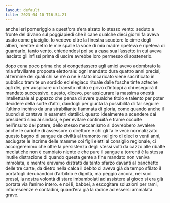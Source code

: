 ```yaml
---
layout: default
title: 2023-04-10-T16.54.21
---
```


anche ieri pomeriggio a quest’ora s’era alzato lo stesso vento: seduto a fronte del divano sul poggiapiedi che il cane qualche dieci giorni fa aveva usato come giaciglio, lo vedevo oltre la finestra scuotere le cime degli alberi, mentre dietro le mie spalle la voce di mia madre ripeteva e ripeteva di guardarlo, tanto vento, chiedendosi poi se a casa sua l’assetto in cui aveva lasciato gli infissi prima di uscire avrebbe loro permesso di sostenerlo.

dopo cena poco prima che si congedassero agli amici avevo adombrato la mia sfavillante proposta elettorale: ogni mandato dura quattro anni precisi, al termine dei quali chi se n’è o ne è stato incaricato viene sacrificato in pubblico tramite un sordido ed elegiaco rituale dalle fosche tinte azteche agli dèi, per auspicare un transito nitido e privo d’intoppi a chi eseguirà il mandato successivo. questo, dicevo, per assicurare la massima onestà intellettuale al pupazzo che pensa di avere qualche titolo e talento per poter decidere della sorte d’altri, dandogli per giunta la possibilità di far seguire l’ultimo inchino da una strabiliante fiammata di gloria, come quando anche il buondì si cantava in esametri dattilici. questo idealmente a scendere dai presidenti sino ai sindaci, e per evitare continuità e trame occulte nell’insulto del potere, dello stesso meccanismo si dovrebbero avvalere anche le cariche di assessore o direttore e chi gli fa le veci: normalizzato questo bagno di sangue da civiltà al tramonto nel giro di dieci o venti anni, asciugate le lacrime delle mamme coi figli eletti al consiglio regionale, ci accorgeremmo che oltre la persistenza degli stessi volti da cazzo alle ribalte mediatiche non è cambiato niente e che pure il sangue a torrenti è la stessa inutile distrazione di quando questa gente a fine mandato non veniva immolata, e mentre eravamo distratti da tanto sfarzo davanti al banchetto delle tre carte, da dietro nella calca il debito ci aveva già da tempo sfilato il portafogli derubandoci d’arbitrio e dignità, ma peggio ancora, nei suoi pressi, la nostra volontà di stare imbambolati ad assistere al gioco si era già portata via l’animo intero. e noi lì, babbei, a escogitare soluzioni per rami, infiorescenze e contadini, quand’era già la radice ad essersi ammalata grave.